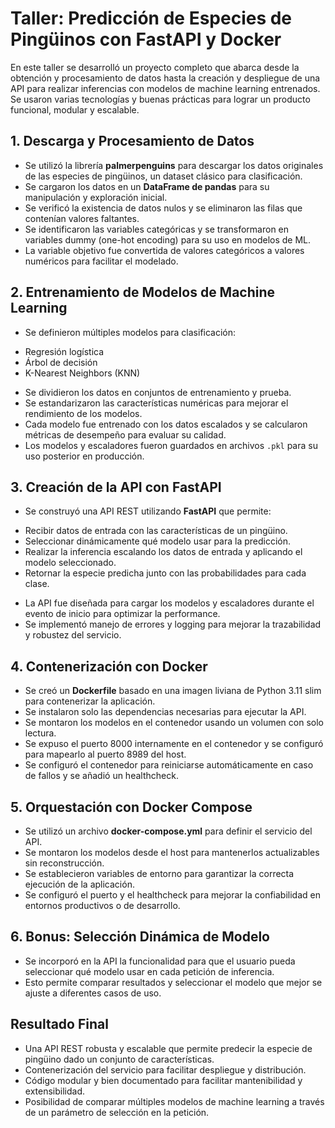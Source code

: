 # Taller: Predicción de Especies de Pingüinos con FastAPI y Docker

En este taller se desarrolló un proyecto completo que abarca desde la obtención y procesamiento de datos hasta la creación y despliegue de una API para realizar inferencias con modelos de machine learning entrenados. Se usaron varias tecnologías y buenas prácticas para lograr un producto funcional, modular y escalable.

## 1. Descarga y Procesamiento de Datos

* Se utilizó la librería **palmerpenguins** para descargar los datos originales de las especies de pingüinos, un dataset clásico para clasificación.
* Se cargaron los datos en un **DataFrame de pandas** para su manipulación y exploración inicial.
* Se verificó la existencia de datos nulos y se eliminaron las filas que contenían valores faltantes.
* Se identificaron las variables categóricas y se transformaron en variables dummy (one-hot encoding) para su uso en modelos de ML.
* La variable objetivo fue convertida de valores categóricos a valores numéricos para facilitar el modelado.

## 2. Entrenamiento de Modelos de Machine Learning

* Se definieron múltiples modelos para clasificación:
 + Regresión logística
 + Árbol de decisión
 + K-Nearest Neighbors (KNN)
* Se dividieron los datos en conjuntos de entrenamiento y prueba.
* Se estandarizaron las características numéricas para mejorar el rendimiento de los modelos.
* Cada modelo fue entrenado con los datos escalados y se calcularon métricas de desempeño para evaluar su calidad.
* Los modelos y escaladores fueron guardados en archivos `.pkl` para su uso posterior en producción.

## 3. Creación de la API con FastAPI

* Se construyó una API REST utilizando **FastAPI** que permite:
 + Recibir datos de entrada con las características de un pingüino.
 + Seleccionar dinámicamente qué modelo usar para la predicción.
 + Realizar la inferencia escalando los datos de entrada y aplicando el modelo seleccionado.
 + Retornar la especie predicha junto con las probabilidades para cada clase.
* La API fue diseñada para cargar los modelos y escaladores durante el evento de inicio para optimizar la performance.
* Se implementó manejo de errores y logging para mejorar la trazabilidad y robustez del servicio.

## 4. Contenerización con Docker

* Se creó un **Dockerfile** basado en una imagen liviana de Python 3.11 slim para contenerizar la aplicación.
* Se instalaron solo las dependencias necesarias para ejecutar la API.
* Se montaron los modelos en el contenedor usando un volumen con solo lectura.
* Se expuso el puerto 8000 internamente en el contenedor y se configuró para mapearlo al puerto 8989 del host.
* Se configuró el contenedor para reiniciarse automáticamente en caso de fallos y se añadió un healthcheck.

## 5. Orquestación con Docker Compose

* Se utilizó un archivo **docker-compose.yml** para definir el servicio del API.
* Se montaron los modelos desde el host para mantenerlos actualizables sin reconstrucción.
* Se establecieron variables de entorno para garantizar la correcta ejecución de la aplicación.
* Se configuró el puerto y el healthcheck para mejorar la confiabilidad en entornos productivos o de desarrollo.

## 6. Bonus: Selección Dinámica de Modelo

* Se incorporó en la API la funcionalidad para que el usuario pueda seleccionar qué modelo usar en cada petición de inferencia.
* Esto permite comparar resultados y seleccionar el modelo que mejor se ajuste a diferentes casos de uso.

## Resultado Final

* Una API REST robusta y escalable que permite predecir la especie de pingüino dado un conjunto de características.
* Contenerización del servicio para facilitar despliegue y distribución.
* Código modular y bien documentado para facilitar mantenibilidad y extensibilidad.
* Posibilidad de comparar múltiples modelos de machine learning a través de un parámetro de selección en la petición.
